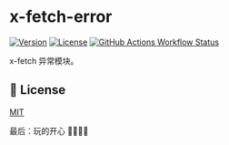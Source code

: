 # x-fetch-error

[![Version](https://img.shields.io/npm/v/@xiaohuohumax/x-fetch-error.svg?sanitize=true)](https://www.npmjs.com/package/@xiaohuohumax/x-fetch-error)
[![License](https://img.shields.io/npm/l/@xiaohuohumax/x-fetch-error.svg?sanitize=true)](https://www.npmjs.com/package/@xiaohuohumax/x-fetch-error)
[![GitHub Actions Workflow Status](https://img.shields.io/github/actions/workflow/status/xiaohuohumax/x-fetch/release-publish.yaml)](https://github.com/xiaohuohumax/x-fetch/actions/workflows/release-publish.yaml)

x-fetch 异常模块。

## 📄 License

[MIT](LICENSE)

最后：玩的开心 🎉🎉🎉🎉
